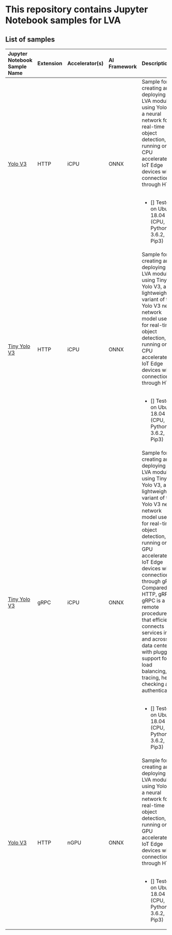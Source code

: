 # This repository contains Jupyter Notebook samples for LVA  

## List of samples

| Jupyter Notebook Sample Name                      | Extension | Accelerator(s)    | AI Framework  | Description   | 
|:----------                                        |:---       |:---               |:--------      |:---           |
| [Yolo V3](yolov3-icpu-onnx/readme.md)             | HTTP      | iCPU              | ONNX          |  Sample for creating and deploying an LVA module using Yolo V3, a neural network for real-time object detection, running on CPU accelerated IoT Edge devices with connection through HTTP.<br><br><ul><li>[] Tested on Ubuntu 18.04 (CPU, Python 3.6.2, Pip3)</li></ul>              |
| [Tiny Yolo V3](tinyyolov3-icpu-onnx/readme.md)    | HTTP      | iCPU              | ONNX          |  Sample for creating and deploying an LVA module using Tiny Yolo V3, a lightweight variant of the Yolo V3 neural network model used for real-time object detection, running on CPU accelerated IoT Edge devices with connection through HTTP.<br><br><ul><li>[] Tested on Ubuntu 18.04 (CPU, Python 3.6.2, Pip3)</li></ul>              |
| [Tiny Yolo V3](http://aka.ms/)                    | gRPC      | iCPU              | ONNX          |  Sample for creating and deploying an LVA module using Tiny Yolo V3, a lightweight variant of the Yolo V3 neural network model used for real-time object detection, running on GPU accelerated IoT Edge devices with connection through gRPC. Compared to HTTP, gRPC. gRPC is a remote procedure call that efficiently connects services in and across data centers with pluggable support for load balancing, tracing, health checking and authentication.<br><br><ul><li>[] Tested on Ubuntu 18.04 (CPU, Python 3.6.2, Pip3)</li></ul>              |
| [Yolo V3](yolov3-ngpu-onnx/readme.md)             | HTTP      | nGPU              | ONNX          | Sample for creating and deploying an LVA module using Yolo V3, a neural network for real-time object detection, running on GPU accelerated IoT Edge devices with connection through HTTP.<br><br><ul><li>[] Tested on Ubuntu 18.04 (CPU, Python 3.6.2, Pip3)</li></ul>|

